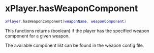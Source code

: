 # xPlayer.hasWeaponComponent

```lua
xPlayer.hasWeaponComponent(weaponName, weaponComponent)
```

This functions returns (boolean) if the player has the specified weapon component for a given weapon.

The available component list can be found in the weapon config file.
